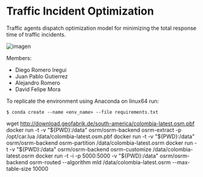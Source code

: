 # Traffic Incident Optimization


Traffic agents dispatch optimization model for minimizing the total response time of traffic incidents.

![imagen](https://user-images.githubusercontent.com/64153233/173868305-5054d322-13c1-41b2-ba67-f27c6b497995.png)

Members:
- Diego Romero Iregui
- Juan Pablo Gutierrez 
- Alejandro Romero
- David Felipe Mora

To replicate the environment using Anaconda on linux64 run:

`$ conda create --name <env_name> --file requirements.txt`


wget http://download.geofabrik.de/south-america/colombia-latest.osm.pbf
docker run -t -v "${PWD}:/data" osrm/osrm-backend osrm-extract -p /opt/car.lua /data/colombia-latest.osm.pbf
docker run -t -v "${PWD}:/data" osrm/osrm-backend osrm-partition /data/colombia-latest.osrm
docker run -t -v "${PWD}:/data" osrm/osrm-backend osrm-customize /data/colombia-latest.osrm
docker run -t -i -p 5000:5000 -v "${PWD}:/data" osrm/osrm-backend osrm-routed --algorithm mld /data/colombia-latest.osrm --max-table-size 10000
